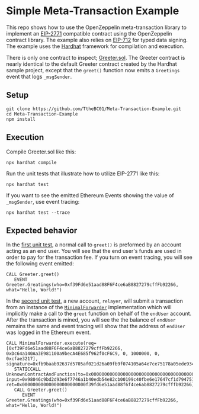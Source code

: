 # Simple Meta-Transaction Example

This repo shows how to use the OpenZeppelin meta-transaction library to implement an 
[EIP-2771](https://eips.ethereum.org/EIPS/eip-2771) compatible contract using the OpenZeppelin contract library. 
The example also relies on [EIP-712](https://eips.ethereum.org/EIPS/eip-712) for typed data signing. The example 
uses the [Hardhat](https://hardhat.org/) framework for compilation and execution. 

There is only one contract to inspect; [Greeter.sol](/contracts/Greeter.sol). The Greeter contract is nearly identical
to the default Greeter contract created by the Hardhat sample project, except that the `greet()` function now emits
a `Greetings` event that logs `_msgSender`. 

## Setup

```
git clone https://github.com/TtheBC01/Meta-Transaction-Example.git
cd Meta-Transaction-Example
npm install
```

## Execution

Compile Greeter.sol like this:

```
npx hardhat compile
```

Run the unit tests that illustrate how to utilize EIP-2771 like this:

```
npx hardhat test
```

If you want to see the emitted Ethereum Events showing the value of `_msgSender`, use event tracing:

```
npx hardhat test --trace
```

## Expected behavior

In the [first unit test](/test/sample-test.js#L87), a normal call to `greet()` is preformed by an account acting as
an end user. You will see that the end user's funds are used in order to pay for the transaction fee. If you turn on 
event tracing, you will see the following event emitted:

```
CALL Greeter.greet()
   EVENT Greeter.Greatings(who=0xf39Fd6e51aad88F6F4ce6aB8827279cffFb92266, what="Hello, World!")
```

In the [second unit test](/test/sample-test.js#L106), a new account, `relayer`, will submit a transaction from
an instance of the [`MinimalForwarder`](https://github.com/OpenZeppelin/openzeppelin-contracts/blob/master/contracts/metatx/MinimalForwarder.sol) implementation which will implicitly make a call to the `greet` function on behalf
of the `endUser` account. After the transaction is mined, you will see the the balance of `endUser` remains the same and 
event tracing will show that the address of `endUser` was logged in the Ethereum event. 

```
CALL MinimalForwarder.execute(req=[0xf39Fd6e51aad88F6F4ce6aB8827279cffFb92266, 0xDc64a140Aa3E981100a9becA4E685f962f0cF6C9, 0, 1000000, 0, 0xcfae3217], signature=0xfb9baab92637d5705af021d26a09fb9f074105a64e7ce75178a05ede934a86e066f31d4083f6a029e06fc136eed56e8812332a598473bab9a83c5a5638722b551c)
   STATICCALL UnknownContractAndFunction(to=0x0000000000000000000000000000000000000001, input=0x98046c9bd2d93e6f7746a1b40edb54e82cb00199c40fbe6e17647cf1d794751c000000000000000000000000000000000000000000000000000000000000001cfb9baab92637d5705af021d26a09fb9f074105a64e7ce75178a05ede934a86e066f31d4083f6a029e06fc136eed56e8812332a598473bab9a83c5a5638722b55, ret=0x000000000000000000000000f39fd6e51aad88f6f4ce6ab8827279cfffb92266)
   CALL Greeter.greet()
      EVENT Greeter.Greatings(who=0xf39Fd6e51aad88F6F4ce6aB8827279cffFb92266, what="Hello, World!")
```